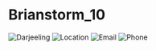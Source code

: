 # Brianstorm_10

![Darjeeling](https://imgcld.yatra.com/ytimages/image/upload/v1462443339/Darjeeling_Map2.jpg)
![Location]([[https://th.bing.com/th/id/OIP.ORa2dMOfuvS72xiDLhLCTgAAAA?pid=ImgDet&rs=1](https://th.bing.com/th/id/R.cd9a9fb323038f9472fe3909b60cec12?rik=1MLEdQ8OO8VZVA&riu=http%3a%2f%2fgetdrawings.com%2ffree-icon%2flocation-icon-transparent-53.png&ehk=gnCjuEadoZ0iAt8OMQWNhDHUz%2fQpdgJkq7wLU0QjQY4%3d&risl=&pid=ImgRaw&r=0)https://th.bing.com/th/id/R.cd9a9fb323038f9472fe3909b60cec12?rik=1MLEdQ8OO8VZVA&riu=http%3a%2f%2fgetdrawings.com%2ffree-icon%2flocation-icon-transparent-53.png&ehk=gnCjuEadoZ0iAt8OMQWNhDHUz%2fQpdgJkq7wLU0QjQY4%3d&risl=&pid=ImgRaw&r=0](https://www.bing.com/images/search?view=detailV2&ccid=OM2V%2FZtc&id=2CB112186A32286832C556E6154A618C927D8812&thid=OIP.OM2V_ZtcNvB8tyg6y0V6vQHaHa&mediaurl=https%3A%2F%2Fth.bing.com%2Fth%2Fid%2FR.38cd95fd9b5c36f07cb7283acb457abd%3Frik%3DEoh9koxhShXmVg%26riu%3Dhttp%253a%252f%252fwww.clipartbest.com%252fcliparts%252fKTj%252fXEg%252fKTjXEgA7c.png%26ehk%3Dr1BuS8eCBdSopvCsgO9WfqtKDTuaVgy7Tc7%252fcxPsD%252fA%253d%26risl%3D%26pid%3DImgRaw%26r%3D0&exph=1024&expw=1024&q=location+logo&simid=608030175844958889&FORM=IRPRST&ck=98833AE4F1F34FA5AE29D28309EB460E&selectedIndex=26&itb=0&cw=1375&ch=643&ajaxhist=0&ajaxserp=0))
![Email](https://th.bing.com/th/id/OIP.rdfWtHxzOvwKIp7sMsQHRgHaFQ?pid=ImgDet&rs=1)
![Phone]([https://www.dlf.pt/png/big/24/243817_phone-logo-png.png](https://www.bing.com/images/search?view=detailV2&ccid=LLaRzVwF&id=72C435E2F1843152F0E399EAD7423DF6BEA283B5&thid=OIP.LLaRzVwFMo8V85Jj9wIgzgHaHa&mediaurl=https%3A%2F%2Fth.bing.com%2Fth%2Fid%2FR.2cb691cd5c05328f15f39263f70220ce%3Frik%3DtYOivvY9QtfqmQ%26riu%3Dhttp%253a%252f%252fwww.clipartbest.com%252fcliparts%252fKin%252fo9G%252fKino9GzXT.png%26ehk%3DTbPf3OPKEa7gPbL3wQug73WwY9MP1TxupKCJVcVSEE4%253d%26risl%3D%26pid%3DImgRaw%26r%3D0&exph=1667&expw=1667&q=phone+logo&simid=608034256082455219&FORM=IRPRST&ck=F1BEE62FE2F0BDB835A2B7B2B8B1978E&selectedIndex=12&itb=1&cw=1375&ch=643&ajaxhist=0&ajaxserp=0))

